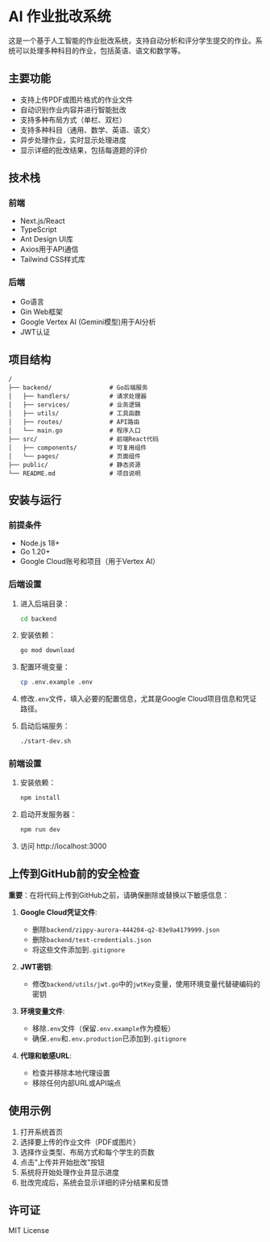 # AI 作业批改系统

这是一个基于人工智能的作业批改系统，支持自动分析和评分学生提交的作业。系统可以处理多种科目的作业，包括英语、语文和数学等。

## 主要功能

- 支持上传PDF或图片格式的作业文件
- 自动识别作业内容并进行智能批改
- 支持多种布局方式（单栏、双栏）
- 支持多种科目（通用、数学、英语、语文）
- 异步处理作业，实时显示处理进度
- 显示详细的批改结果，包括每道题的评价

## 技术栈

### 前端
- Next.js/React
- TypeScript
- Ant Design UI库
- Axios用于API通信
- Tailwind CSS样式库

### 后端
- Go语言
- Gin Web框架
- Google Vertex AI (Gemini模型)用于AI分析
- JWT认证

## 项目结构

```
/
├── backend/                # Go后端服务
│   ├── handlers/           # 请求处理器
│   ├── services/           # 业务逻辑
│   ├── utils/              # 工具函数
│   ├── routes/             # API路由
│   └── main.go             # 程序入口
├── src/                    # 前端React代码
│   ├── components/         # 可复用组件
│   └── pages/              # 页面组件
├── public/                 # 静态资源
└── README.md               # 项目说明
```

## 安装与运行

### 前提条件

- Node.js 18+
- Go 1.20+
- Google Cloud账号和项目（用于Vertex AI）

### 后端设置

1. 进入后端目录：
   ```bash
   cd backend
   ```

2. 安装依赖：
   ```bash
   go mod download
   ```

3. 配置环境变量：
   ```bash
   cp .env.example .env
   ```
   
4. 修改`.env`文件，填入必要的配置信息，尤其是Google Cloud项目信息和凭证路径。

5. 启动后端服务：
   ```bash
   ./start-dev.sh
   ```

### 前端设置

1. 安装依赖：
   ```bash
   npm install
   ```

2. 启动开发服务器：
   ```bash
   npm run dev
   ```

3. 访问 http://localhost:3000

## 上传到GitHub前的安全检查

**重要**：在将代码上传到GitHub之前，请确保删除或替换以下敏感信息：

1. **Google Cloud凭证文件**:
   - 删除`backend/zippy-aurora-444204-q2-83e9a4179999.json`
   - 删除`backend/test-credentials.json`
   - 将这些文件添加到`.gitignore`

2. **JWT密钥**:
   - 修改`backend/utils/jwt.go`中的`jwtKey`变量，使用环境变量代替硬编码的密钥

3. **环境变量文件**:
   - 移除`.env`文件（保留`.env.example`作为模板）
   - 确保`.env`和`.env.production`已添加到`.gitignore`

4. **代理和敏感URL**:
   - 检查并移除本地代理设置
   - 移除任何内部URL或API端点

## 使用示例

1. 打开系统首页
2. 选择要上传的作业文件（PDF或图片）
3. 选择作业类型、布局方式和每个学生的页数
4. 点击"上传并开始批改"按钮
5. 系统将开始处理作业并显示进度
6. 批改完成后，系统会显示详细的评分结果和反馈

## 许可证

MIT License 